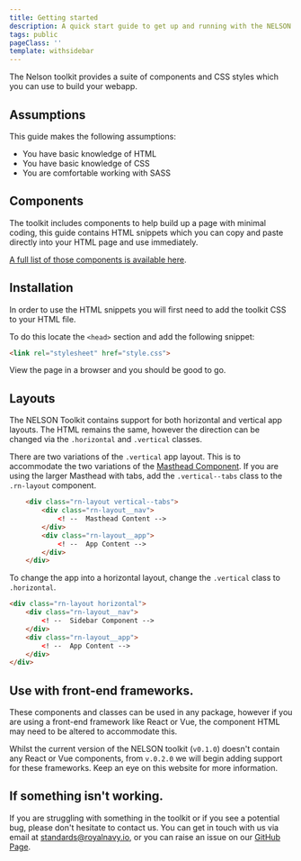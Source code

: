 ```yaml
---
title: Getting started
description: A quick start guide to get up and running with the NELSON toolkit.
tags: public
pageClass: ''
template: withsidebar
---
```


The Nelson toolkit provides a suite of components and CSS styles which you can use to build your webapp. 

## Assumptions

This guide makes the following assumptions:

- You have basic knowledge of HTML
- You have basic knowledge of CSS
- You are comfortable working with SASS

## Components

The toolkit includes components to help build up a page with minimal coding, this guide contains HTML snippets which you can copy and paste directly into your HTML page and use immediately.

[A full list of those components is available here](/develop/).

## Installation

In order to use the HTML snippets you will first need to add the toolkit CSS to your HTML file.

To do this locate the `<head>` section and add the following snippet:

```html
<link rel="stylesheet" href="style.css">
```

View the page in a browser and you should be good to go.

## Layouts

The NELSON Toolkit contains support for both horizontal and vertical app layouts. The HTML remains the same, however the direction can be changed via the `.horizontal` and `.vertical` classes.

There are two variations of the `.vertical` app layout. This is to accommodate the two variations of the [Masthead Component](/develop/components/masthead). If you are using the larger Masthead with tabs, add the `.vertical--tabs` class to the `.rn-layout` component.

```html
    <div class="rn-layout vertical--tabs">
        <div class="rn-layout__nav">
            <! --  Masthead Content -->  
        </div>
        <div class="rn-layout__app">
            <! --  App Content --> 
        </div>
    </div>
```

To change the app into a horizontal layout, change the `.vertical` class to `.horizontal`.

```html
<div class="rn-layout horizontal">
    <div class="rn-layout__nav">
        <! --  Sidebar Component -->
    </div>
    <div class="rn-layout__app">
        <! --  App Content -->
    </div>
</div>
```

## Use with front-end frameworks.

These components and classes can be used in any package, however if you are using a front-end framework like React or Vue, the component HTML may need to be altered to accommodate this. 

Whilst the current version of the NELSON toolkit (`v0.1.0`) doesn't contain any React or Vue components, from `v.0.2.0` we will begin adding support for these frameworks. Keep an eye on this website for more information.

## If something isn't working.

If you are struggling with something in the toolkit or if you see a potential bug, please don't hesitate to contact us. You can get in touch with us via email at standards@royalnavy.io, or you can raise an issue on our [GitHub Page](https://github.com/Royal-Navy/standards-toolkit/issues).
